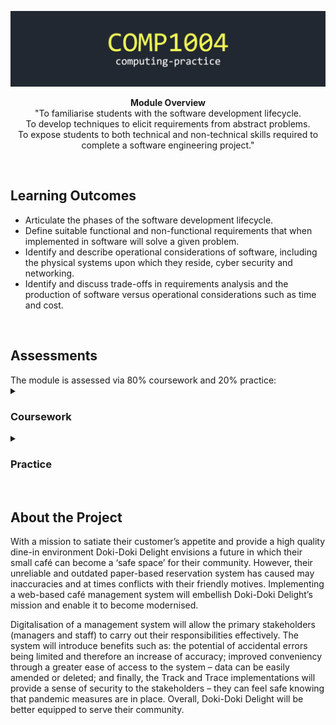 ![title image](https://github.com/ORG4N/computing-practice/blob/main/docs/images/1004.png)

<p align="center"><strong>Module Overview</strong>
<br>
"To familiarise students with the software development lifecycle. <br> To develop techniques to elicit requirements from abstract problems. <br> To expose students to both technical and non-technical skills required to complete a software engineering project."
</p>
<br/>

<h2>Learning Outcomes</h2>

- Articulate the phases of the software development lifecycle.
- Define suitable functional and non-functional requirements that when implemented in software will solve a given problem.
- Identify and describe operational considerations of software, including the physical systems upon which they reside, cyber security and networking.
- Identify and discuss trade-offs in requirements analysis and the production of software versus operational considerations such as time and cost.

<br>

<h2>Assessments</h2>
The module is assessed via 80% coursework and 20% practice:

<details>
<summary><h3>Coursework</h3></summary>

<b> Interim Report </b>
<br>
Assessment consists of a report that represents all work carried out up until the half-way point of the project. This deliverable consists of 30% of the Coursework mark.

<b> Final Report </b>
<br>
Assessment consists of a report that represents all work carried out up until the finale of the project. This report extends upon the Interim Report. This deliverable consists of 70% of the Coursework mark.
<hr>
</details>

<details>
<summary><h3>Practice</h3></summary>

<b> Marketplace Demonstration </b>
<br>
Assessment consists of a practical demonstration (to peers and lecturers) of an initial prototype at the half-way point of the project.

<b> Showcase Presentation </b>
<br>
Assessment consists of a practical demonstration (to peers and lecturers) of the project and the developed prototype at the finale of the module.
<hr>
</details>

<br>

<h2>About the Project</h2>

With a mission to satiate their customer’s appetite and provide a high quality dine-in environment Doki-Doki Delight envisions a future in which their small café can become a ‘safe space’ for their community. However, their unreliable and outdated paper-based reservation system has caused may inaccuracies and at times conflicts with their friendly motives. Implementing a web-based café management system will embellish Doki-Doki Delight’s mission and enable it to become modernised. 

Digitalisation of a management system will allow the primary stakeholders (managers and staff) to carry out their responsibilities effectively. The system will introduce benefits such as: the potential of accidental errors being limited and therefore an increase of accuracy; improved conveniency through a greater ease of access to the system – data can be easily amended or deleted; and finally, the Track and Trace implementations will provide a sense of security to the stakeholders – they can feel safe knowing that pandemic measures are in place. Overall, Doki-Doki Delight will be better equipped to serve their community.
